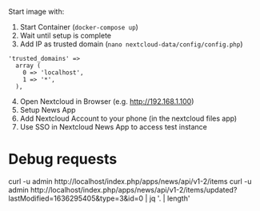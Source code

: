 Start image with:

1. Start Container (`docker-compose up`)
2. Wait until setup is complete
3. Add IP as trusted domain (`nano nextcloud-data/config/config.php`)
  ```
  'trusted_domains' =>
    array (
      0 => 'localhost',
      1 => '*',
    ),
  ```
4. Open Nextcloud in Browser (e.g. http://192.168.1.100)
5. Setup News App
6. Add Nextcloud Account to your phone (in the nextcloud files app)
7. Use SSO in Nextcloud News App to access test instance


# Debug requests

curl -u admin http://localhost/index.php/apps/news/api/v1-2/items
curl -u admin http://localhost/index.php/apps/news/api/v1-2/items/updated?lastModified=1636295405&type=3&id=0 | jq '. | length'